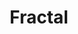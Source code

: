---
git: https://github.com/frctl/fractal
logohandle: fractalbuild
sort: fractal
title: Fractal
website: https://fractal.build/
---